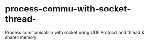 # process-commu-with-socket-thread-
Process communication with socket using UDP Protocol and thread &amp; shared memory

